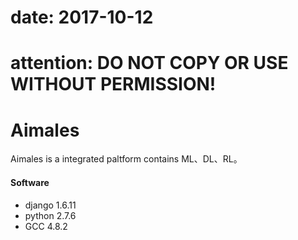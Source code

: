 # date: 2017-10-12

# attention: DO NOT COPY OR USE WITHOUT PERMISSION! 

# Aimales
Aimales is a integrated paltform contains ML、DL、RL。

#### Software
- django 1.6.11
- python 2.7.6
- GCC 4.8.2
